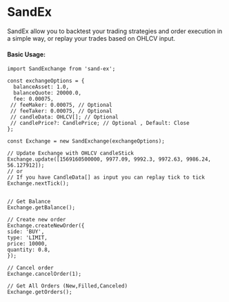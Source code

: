 # SandEx

SandEx allow you to backtest your trading strategies and order execution in a simple way, or replay your trades based on OHLCV input.

#### Basic Usage:

```
import SandExchange from 'sand-ex';

const exchangeOptions = {
  balanceAsset: 1.0,
  balanceQuote: 20000.0,
  fee: 0.00075,
 // feeMaker: 0.00075, // Optional
 // feeTaker: 0.00075, // Optional
 // candleData: OHLCV[]; // Optional
 // candlePrice?: CandlePrice; // Optional , Default: Close
};

const Exchange = new SandExchange(exchangeOptions);

// Update Exchange with OHLCV candleStick
Exchange.update([1569160500000, 9977.09, 9992.3, 9972.63, 9986.24, 56.127912]);
// or
// If you have CandleData[] as input you can replay tick to tick
Exchange.nextTick();


// Get Balance
Exchange.getBalance();

// Create new order
Exchange.createNewOrder({
side: 'BUY',
type: 'LIMIT,
price: 10000,
quantity: 0.8,
});

// Cancel order
Exchange.cancelOrder(1);

// Get All Orders (New,Filled,Canceled)
Exchange.getOrders();

```
